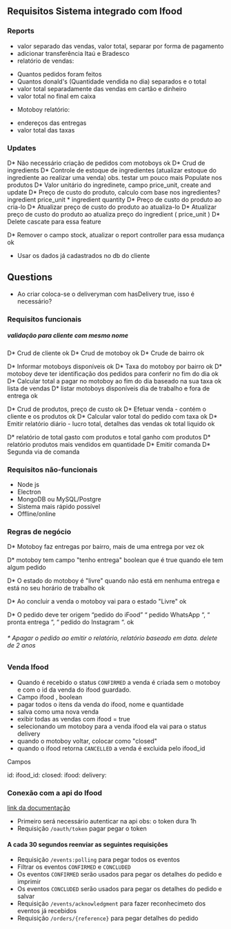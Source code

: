 ## Requisitos Sistema integrado com Ifood

### Reports

- valor separado das vendas, valor total, separar por forma de pagamento
- adicionar transferência Itaú e Bradesco
- relatório de vendas:

* Quantos pedidos foram feitos
* Quantos donald's (Quantidade vendida no dia) separados e o total
* valor total separadamente das vendas em cartão e dinheiro
* valor total no final em caixa

- Motoboy relatório:

* endereços das entregas
* valor total das taxas

### Updates

D* Não necessário criação de pedidos com motoboys ok
D* Crud de ingredients
D* Controle de estoque de ingredientes (atualizar estoque do ingrediente ao realizar uma venda) obs. testar um pouco mais
Populate nos produtos
D* Valor unitário do ingredinete, campo price_unit, create and update
D* Preço de custo do produto, calculo com base nos ingredientes? ingredient price_unit * ingredient quantity
D* Preço de custo do produto ao cria-lo
D* Atualizar preço de custo do produto ao atualiza-lo
D* Atualizar preço de custo do produto ao atualiza preço do ingredient ( price_unit )
D* Delete cascate para essa feature

D\* Remover o campo stock, atualizar o report controller para essa mudança ok

- Usar os dados já cadastrados no db do cliente

## Questions

- Ao criar coloca-se o deliveryman com hasDelivery true, isso é necessário?

### Requisitos funcionais

##### validação para cliente com mesmo nome

D* Crud de cliente ok
D* Crud de motoboy ok
D\* Crude de bairro ok

<!-- * Motoboys tem dias de trabalho -->

D* Informar motoboys disponíveis ok
D* Taxa do motoboy por bairro ok
D* motoboy deve ter identificação dos pedidos para conferir no fim do dia ok
D* Calcular total a pagar no motoboy ao fim do dia baseado na sua taxa ok lista de vendas
D\* listar motoboys disponíveis dia de trabalho e fora de entrega ok

<!-- * Selecionar motoboys por dia -->

D* Crud de produtos, preço de custo ok
D* Efetuar venda - contém o cliente e os produtos ok
D* Calcular valor total do pedido com taxa ok
D* Emitir relatório diário - lucro total, detalhes das vendas ok total liquido ok

D* relatório de total gasto com produtos e total ganho com produtos
D* relatório produtos mais vendidos em quantidade
D* Emitir comanda
D* Segunda via de comanda

### Requisitos não-funcionais

- Node js
- Electron
- MongoDB ou MySQL/Postgre
- Sistema mais rápido possível
- Offline/online

### Regras de negócio

D\* Motoboy faz entregas por bairro, mais de uma entrega por vez ok

D\* motoboy tem campo "tenho entrega" boolean que é true quando ele tem algum pedido

D\* O estado do motoboy é "livre" quando não está em nenhuma entrega e está no seu horário de trabalho ok

D\* Ao concluir a venda o motoboy vai para o estado "Livre" ok

D\* O pedido deve ter origem “pedido do iFood” “ pedido WhatsApp “, “ pronta entrega “, “ pedido do Instagram “. ok

###### \* Apagar o pedido ao emitir o relatório, relatório baseado em data. delete de 2 anos

### Venda Ifood

- Quando é recebido o status `CONFIRMED` a venda é criada sem o motoboy e com o id da venda do ifood guardado.
- Campo ifood , boolean
- pagar todos o itens da venda do ifood, nome e quantidade
- salva como uma nova venda
- exibir todas as vendas com ifood = true
- selecionando um motoboy para a venda ifood ela vai para o status delivery
- quando o motoboy voltar, colocar como "closed"
- quando o ifood retorna `CANCELLED` a venda é excluida pelo ifood_id

Campos

id:
ifood_id:
closed:
ifood:
delivery:

### Conexão com a api do Ifood

[link da documentação](https://developer.ifood.com.br/reference)

- Primeiro será necessário autenticar na api
  obs: o token dura 1h
- Requisição `/oauth/token` pagar pegar o token

#### A cada 30 segundos reenviar as seguintes requisições

- Requisição `/events:polling` para pegar todos os eventos
- Filtrar os eventos `CONFIRMED` e `CONCLUDED`
- Os eventos `CONFIRMED` serão usados para pegar os detalhes do pedido e imprimir
- Os eventos `CONCLUDED` serão usados para pegar os detalhes do pedido e salvar
- Requisição `/events/acknowledgment` para fazer reconhecimeto dos eventos já recebidos
- Requisição `/orders/{reference}` para pegar detalhes do pedido
